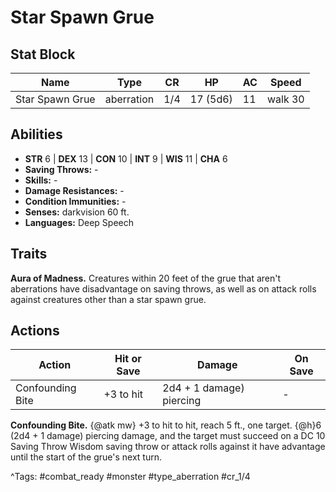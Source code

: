 # Star Spawn Grue

## Stat Block

| Name | Type | CR | HP | AC | Speed |
|------|------|----|----|----|-------|
| Star Spawn Grue | aberration | 1/4 | 17 (5d6) | 11 | walk 30 |

## Abilities

- **STR** 6 | **DEX** 13 | **CON** 10 | **INT** 9 | **WIS** 11 | **CHA** 6
- **Saving Throws:** -  
- **Skills:** -  
- **Damage Resistances:** -  
- **Condition Immunities:** -  
- **Senses:** darkvision 60 ft.  
- **Languages:** Deep Speech

## Traits

**Aura of Madness.** Creatures within 20 feet of the grue that aren't aberrations have disadvantage on saving throws, as well as on attack rolls against creatures other than a star spawn grue.


## Actions

| Action | Hit or Save | Damage | On Save |
|--------|--------------|--------|----------|
| Confounding Bite | +3 to hit | 2d4 + 1 damage) piercing | - |

**Confounding Bite.** {@atk mw} +3 to hit to hit, reach 5 ft., one target. {@h}6 (2d4 + 1 damage) piercing damage, and the target must succeed on a DC 10 Saving Throw Wisdom saving throw or attack rolls against it have advantage until the start of the grue's next turn.


^Tags: #combat_ready #monster #type_aberration #cr_1/4